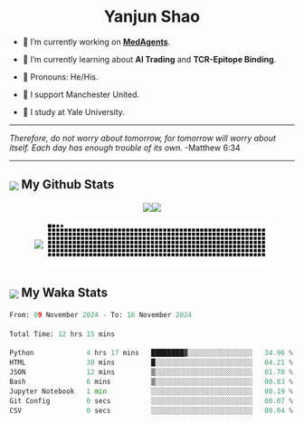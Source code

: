 

<h1 align="center">Yanjun Shao</h1>

- 🐒 I’m currently working on **[MedAgents](https://github.com/gersteinlab/MedAgents)**.

- 🦧 I’m currently learning about **AI Trading** and **TCR-Epitope Binding**.

- 🦍 Pronouns: He/His.

- 👹 I support Manchester United.

- 🐶 I study at Yale University.

---

<i> Therefore, do not worry about tomorrow, for tomorrow will worry about itself. Each day has enough trouble of its own. </i> -Matthew 6:34

---

<h2><img src="https://emojis.slackmojis.com/emojis/images/1579216111/7550/pikachu_wave.gif?1579216111" align="center" width="28" /> My Github Stats</h2>

<p align="center"><img align="center" src = "https://github-readme-stats.vercel.app/api?username=super-dainiu&show_icons=true&count_private=true&theme=tokyonight&hide=issues&line_height=30" width="400px"><img align="center" src = "https://github-readme-streak-stats.herokuapp.com/?user=super-dainiu&theme=tokyonight" width="400px"></p>

<p align="center"><img align="center" width="400px" src="https://github-readme-stats.vercel.app/api/top-langs/?username=super-dainiu&layout=compact&theme=tokyonight&hide=html,tex,jupyter%20notebook"><img align="center" width="400px" src="https://github.com/super-dainiu/super-dainiu/blob/output/github-contribution-grid-snake.svg"></p>

<h2><img src="https://emojis.slackmojis.com/emojis/images/1579216111/7550/pikachu_wave.gif?1579216111" align="center" width="28" /> My Waka Stats</h2>

<!--START_SECTION:waka-->

```python
From: 09 November 2024 - To: 16 November 2024

Total Time: 12 hrs 15 mins

Python             4 hrs 17 mins   ████████▓░░░░░░░░░░░░░░░░   34.96 %
HTML               30 mins         █░░░░░░░░░░░░░░░░░░░░░░░░   04.21 %
JSON               12 mins         ▒░░░░░░░░░░░░░░░░░░░░░░░░   01.70 %
Bash               6 mins          ▒░░░░░░░░░░░░░░░░░░░░░░░░   00.83 %
Jupyter Notebook   1 min           ░░░░░░░░░░░░░░░░░░░░░░░░░   00.19 %
Git Config         0 secs          ░░░░░░░░░░░░░░░░░░░░░░░░░   00.07 %
CSV                0 secs          ░░░░░░░░░░░░░░░░░░░░░░░░░   00.04 %
```

<!--END_SECTION:waka-->
